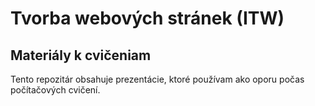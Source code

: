 ﻿# Tvorba webových stránek (ITW)
## Materiály k cvičeniam
Tento repozitár obsahuje prezentácie, ktoré používam ako oporu počas počítačových cvičení.
